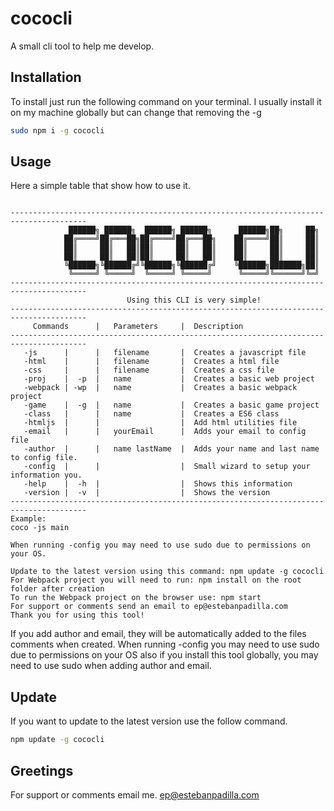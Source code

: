 # cococli
A small cli tool to help me develop.


## Installation
To install just run the following command on your terminal. I usually install it on my machine globally but can change that removing the -g
```bash
sudo npm i -g cococli 
```

## Usage
Here a simple table that show how to use it.
```

---------------------------------------------------------------------------------------     
             ██████╗ ██████╗  ██████╗ ██████╗      ██████╗██╗     ██╗
            ██╔════╝██╔═══██╗██╔════╝██╔═══██╗    ██╔════╝██║     ██║
            ██║     ██║   ██║██║     ██║   ██║    ██║     ██║     ██║
            ██║     ██║   ██║██║     ██║   ██║    ██║     ██║     ██║
            ╚██████╗╚██████╔╝╚██████╗╚██████╔╝    ╚██████╗███████╗██║
             ╚═════╝ ╚═════╝  ╚═════╝ ╚═════╝      ╚═════╝╚══════╝╚═╝                               
---------------------------------------------------------------------------------------
                          Using this CLI is very simple!                               
---------------------------------------------------------------------------------------
     Commands      |   Parameters     |  Description                                   
---------------------------------------------------------------------------------------
   -js      |  	   |   filename       |  Creates a javascript file                      
   -html    |  	   |   filename       |  Creates a html file                           
   -css     |	   |   filename       |  Creates a css file                            
   -proj    |  -p  |   name           |  Creates a basic web project                   
   -webpack | -wp  |   name           |  Creates a basic webpack project               
   -game    |  -g  |   name           |  Creates a basic game project                  
   -class   |  	   |   name           |  Creates a ES6 class                           
   -htmljs  |      |                  |  Add html utilities file		               
   -email   |  	   |   yourEmail      |  Adds your email to config file                
   -author  |      |   name lastName  |  Adds your name and last name to config file.   
   -config  |      |     			  |  Small wizard to setup your information you.   
   -help    |  -h  |                  |  Shows this information                        
   -version |  -v  |                  |  Shows the version		                       
---------------------------------------------------------------------------------------
Example:
coco -js main

When running -config you may need to use sudo due to permissions on your OS.

Update to the latest version using this command: npm update -g cococli
For Webpack project you will need to run: npm install on the root folder after creation
To run the Webpack project on the browser use: npm start
For support or comments send an email to ep@estebanpadilla.com
Thank you for using this tool!
```
If you add author and email, they will be automatically added to the files comments when created.
When running -config you may need to use sudo due to permissions on your OS also if you install this tool globally, you may need to
use sudo when adding author and email. 

## Update
If you want to update to the latest version use the follow command.
```bash
npm update -g cococli
```

## Greetings
For support or comments email me.
ep@estebanpadilla.com
